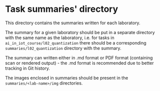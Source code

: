 # Task summaries' directory

This directory contains the summaries written for each laboratory.

The summary for a given laboratory should be put in a separate directory with the same name as the laboratory, i.e. for tasks in `ai_in_iot_course/l02_quantization` there should be a corresponding `summaries/l02_quantization` directory with the summary.

The summary can written either in .md format or PDF format (containing scan or rendered output) - the .md format is recommended due to better tracking in Git history.

The images enclosed in summaries should be present in the `summaries/<lab-name>/img` directories.
